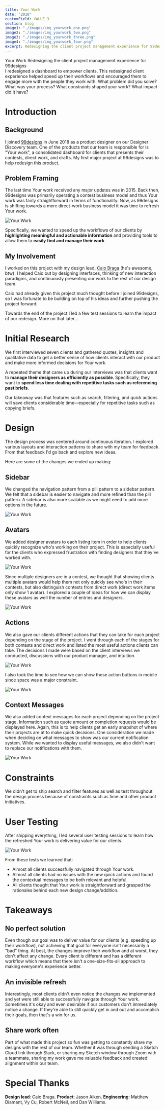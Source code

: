 ```yaml
---
title: Your Work
date: "2018"
customField: VALUE_3
section: blog
image1: "./images/img_yourwork_one.png"
image2: "./images/img_yourwork_two.png"
image3: "./images/img_yourwork_three.png"
image4: "./images/img_yourwork_four.png"
excerpt: Redesigning the client project management experience for 99designs.
---
```


<content-title>
Your Work
</content-title>
<content-excerpt>
Redesigning the client project management experience for 99designs
</content-excerpt>
<summary>
I redesigned a dashboard to empower clients. This redesigned client experience helped speed up their workflows and encouraged them to engage more with the people they work with.

<prompt-container>
<clickable-prompt prompt="What problem were you solving with this project?" projectContext="Your Work">What problem did you solve?</clickable-prompt>
<clickable-prompt prompt="What was your process?" projectContext="Your Work">What was your process?
</clickable-prompt>
<clickable-prompt prompt="What constraints shaped your work?" projectContext="Your Work">What constraints shaped your work?
</clickable-prompt>
<clickable-prompt prompt="What impact did it have?" projectContext="Your Work">What impact did it have?
</clickable-prompt>
</prompt-container>

</summary>

# Introduction

## Background

I joined <a href="https://99designs.com">99designs</a> in June 2018 as a product designer on our Designer Discovery team. One of the products that our team is responsible for is "Your work", a consolidated dashboard for clients that presents their contests, direct work, and drafts. My first major project at 99designs was to help redesign this product.

## Problem Framing

The last time Your work received any major updates was in 2015. Back then, 99designs was primarily operating a contest business model and thus Your work was fairly straightforward in terms of functionality. Now, as 99designs is shifting towards a more direct-work business model it was time to refresh Your work.

![Your Work](./images/img_yourwork_oldvsnew.png "Old vs. new")

Specifically, we wanted to speed up the workflows of our clients by <strong>highlighting meaningful and actionable information</strong> and providing tools to allow them to <strong>easily find and manage their work</strong>.

## My Involvement

I worked on this project with my design lead, <a href="https://twitter.com/caioab">Caio Braga</a> (he's awesome, btw). I helped Caio out by designing interfaces, thinking of new interaction paradigms, and continuously presenting our work to the rest of our design team.

Caio had already given this project much thought before I joined 99designs, so I was fortunate to be building on top of his ideas and further pushing the project forward.

Towards the end of the project I led a few test sessions to learn the impact of our redesign. More on that later…

# Initial Research

We first interviewed seven clients and gathered quotes, insights and qualitative data to get a better sense of how clients interact with our product and make more informed decisions for Your work.

A repeated theme that came up during our interviews was that clients want to <strong>manage their designers as efficiently as possible</strong>. Specifically, they want to <strong>spend less time dealing with repetitive tasks such as referencing past briefs</strong>.

Our takeaway was that features such as search, filtering, and quick actions will save clients considerable time—especially for repetitive tasks such as copying briefs.

# Design

The design process was centered around continuous iteration. I explored various layouts and interaction patterns to share with my team for feedback. From that feedback I'd go back and explore new ideas.

Here are some of the changes we ended up making:

## Sidebar

We changed the navigation pattern from a pill pattern to a sidebar pattern. We felt that a sidebar is easier to navigate and more refined than the pill pattern. A sidebar is also more scalable as we might need to add more options in the future.

![Your Work](./images/img_yourwork_sidebar-oldvsnew.png "Sidebar")

## Avatars

We added designer avatars to each listing item in order to help clients quickly recognize who's working on their project. This is especially useful for the clients who expressed frustration with finding designers that they've worked with.

![Your Work](./images/img_yourwork_avatars.png "Shipped avatar permutations")

Since multiple designers are in a contest, we thought that showing clients multiple avatars would help them not only quickly see who's in their contests, but also distinguish contests from direct work (direct work items only show 1 avatar). I explored a couple of ideas for how we can display these avatars as well the number of entries and designers.

![Your Work](./images/img_yourwork_avatars-iterations.png "A few early explorations")

## Actions

We also gave our clients different actions that they can take for each project depending on the stage of the project. I went through each of the stages for both contests and direct work and listed the most useful actions clients can take. The decisions I made were based on the client interviews we conducted, discussions with our product manager, and intuition.

![Your Work](./images/img_yourwork_actions.png "Quick actions")

I also took the time to see how we can show these action buttons in mobile since space was a major constraint.

![Your Work](./images/img_yourwork_actions-mobile.png "A few mobile explorations")

## Context Messages

We also added context messages for each project depending on the project stage. Information such as quote amount or completion requests would be displayed here. Again, this is to help clients get an early snapshot of where their projects are at to make quick decisions. One consideration we made when deciding on what messages to show was our current notification system. While we wanted to display useful messages, we also didn't want to replace our notifications with them.

![Your Work](./images/img_yourwork_context-message.png "Quote and completion request messages")

# Constraints

We didn't get to ship search and filter features as well as test throughout the design process because of constraints such as time and other product initiatives.

# User Testing

After shipping everything, I led several user testing sessions to learn how the refreshed Your work is delivering value for our clients.

![Your Work](./images/img_yourwork_user-testing.png "Testing session")

From these tests we learned that:

- Almost all clients successfully navigated through Your work.
- Almost all clients had no issues with the new quick actions and found the contextual messages to be both relevant and helpful.
- All clients thought that Your work is straightforward and grasped the rationales behind each new design change/addition.

# Takeaways

## No perfect solution

Even though our goal was to deliver value for our clients (e.g. speeding up their workflow), not achieving that goal for everyone isn't necessarily a "bad" thing. At best, the changes improve their workflow and at worst, they don't affect any change. Every client is different and has a different workflow which means that there isn't a one-size-fits-all approach to making everyone's experience better.

## An invisible refresh

Interestingly, most clients didn't even notice the changes we implemented and yet were still able to successfully navigate through Your work. Sometimes it's okay and even desirable if our customers don't immediately notice a change. If they're able to still quickly get in and out and accomplish their goals, then that's a win for us.

## Share work often

Part of what made this project so fun was getting to constantly share my designs with the rest of our team. Whether it was through sending a Sketch Cloud link through Slack, or sharing my Sketch window through Zoom with a teammate, sharing my work gave me valuable feedback and created alignment within our team.

# Special Thanks

**Design lead**: Caio Braga. **Product**: Jason Aiken. **Engineering**: Matthew Diamant, Vy Cu, Robert McNeil, and Dan Williams.
